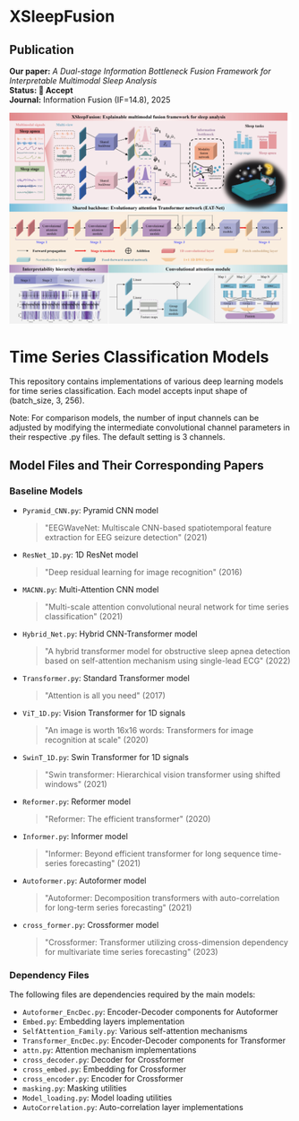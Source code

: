 # XSleepFusion

## Publication
**Our paper:** *A Dual-stage Information Bottleneck Fusion Framework for Interpretable Multimodal Sleep Analysis*  
**Status: 🔄 Accept**  
**Journal:** Information Fusion (IF=14.8), 2025

![image](https://github.com/fdu-harry/XSleepFusion/blob/main/XSleepFusion.jpg)

# Time Series Classification Models

This repository contains implementations of various deep learning models for time series classification. Each model accepts input shape of (batch_size, 3, 256).

Note: For comparison models, the number of input channels can be adjusted by modifying the intermediate convolutional channel parameters in their respective .py files. The default setting is 3 channels.

## Model Files and Their Corresponding Papers

### Baseline Models
- `Pyramid_CNN.py`: Pyramid CNN model
  > "EEGWaveNet: Multiscale CNN-based spatiotemporal feature extraction for EEG seizure detection" (2021)

- `ResNet_1D.py`: 1D ResNet model
  > "Deep residual learning for image recognition" (2016)

- `MACNN.py`: Multi-Attention CNN model
  > "Multi-scale attention convolutional neural network for time series classification" (2021)

- `Hybrid_Net.py`: Hybrid CNN-Transformer model
  > "A hybrid transformer model for obstructive sleep apnea detection based on self-attention mechanism using single-lead ECG" (2022)

- `Transformer.py`: Standard Transformer model
  > "Attention is all you need" (2017)

- `ViT_1D.py`: Vision Transformer for 1D signals
  > "An image is worth 16x16 words: Transformers for image recognition at scale" (2020)

- `SwinT_1D.py`: Swin Transformer for 1D signals
  > "Swin transformer: Hierarchical vision transformer using shifted windows" (2021)

- `Reformer.py`: Reformer model
  > "Reformer: The efficient transformer" (2020)

- `Informer.py`: Informer model
  > "Informer: Beyond efficient transformer for long sequence time-series forecasting" (2021)

- `Autoformer.py`: Autoformer model
  > "Autoformer: Decomposition transformers with auto-correlation for long-term series forecasting" (2021)

- `cross_former.py`: Crossformer model
  > "Crossformer: Transformer utilizing cross-dimension dependency for multivariate time series forecasting" (2023)

### Dependency Files
The following files are dependencies required by the main models:
- `Autoformer_EncDec.py`: Encoder-Decoder components for Autoformer
- `Embed.py`: Embedding layers implementation
- `SelfAttention_Family.py`: Various self-attention mechanisms
- `Transformer_EncDec.py`: Encoder-Decoder components for Transformer
- `attn.py`: Attention mechanism implementations
- `cross_decoder.py`: Decoder for Crossformer
- `cross_embed.py`: Embedding for Crossformer
- `cross_encoder.py`: Encoder for Crossformer
- `masking.py`: Masking utilities
- `Model_loading.py`: Model loading utilities
- `AutoCorrelation.py`: Auto-correlation layer implementations
